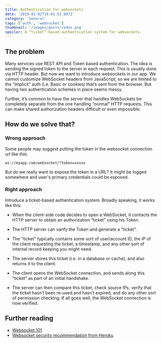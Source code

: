 ```yaml
---
title: Authentication for websockets
date: '2019-01-02T16:01:52.087Z'
category: 'General'
tags: ['auth', 'websocket']
thumbnail: '/images/posts/redux.png'
spoiler: A “ticket”-based authentication system for websockets.
---
```


## The problem

Many services use REST API and Token based authentication. The idea is sending the signed token to the server in each request. This is usually done via HTTP header.
But now we want to introduce websockets in our app.
We cannot customize WebSocket headers from JavaScript, so we are limited to the “implicit” auth (i.e. Basic or cookies) that’s sent from the browser.
But having two authentication schemes in place seems messy.

Further, it’s common to have the server that handles WebSockets be completely separate from the one handling “normal” HTTP requests. This can make shared authorization headers difficult or even impossible.

## How do we solve that?

### Wrong approach

Some people may suggest putting the token in the websocket connection url like this:

```
ws://myapp.com/websocket/?token=xxxxx
```

But do we really want to expose the token in a URL? It might be logged somewhere and user's primary credentials could be exposed.

### Right approach

Introduce a ticket-based authentication system.
Broadly speaking, it works like this:

- When the client-side code decides to open a WebSocket, it contacts the HTTP server to obtain an authorization “ticket” using his Token.

- The HTTP server can varify the Token and generate a "ticket".

- The "ticket" typically contains some sort of user/account ID, the IP of the client requesting the ticket, a timestamp, and any other sort of internal record keeping you might need.

- The server stores this ticket (i.e. in a database or cache), and also returns it to the client.

- The client opens the WebSocket connection, and sends along this “ticket” as part of an initial handshake.

- The server can then compare this ticket, check source IPs, verify that the ticket hasn’t been re-used and hasn’t expired, and do any other sort of permission checking. If all goes well, the WebSocket connection is now verified.

## Further reading

- [Websocket 101](http://lucumr.pocoo.org/2012/9/24/websockets-101/)
- [Websocket security recommendation from Heroku](https://devcenter.heroku.com/articles/websocket-security)
